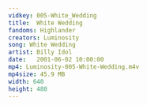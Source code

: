 ```yaml
---
vidkey: 005-White_Wedding
title:  White Wedding
fandoms: Highlander
creators: Luminosity
song: White Wedding
artist: Billy Idol
date:   2001-06-02 10:00:00
mp4: Luminosity-005-White-Wedding.m4v
mp4size: 45.9 MB
width: 640
height: 480
---
```



  